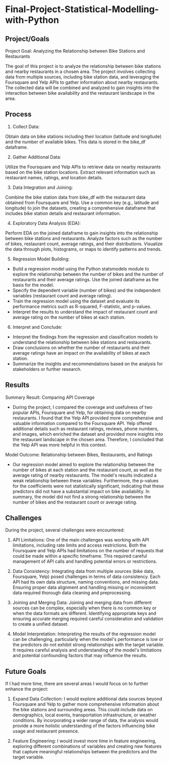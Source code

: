 # Final-Project-Statistical-Modelling-with-Python

## Project/Goals
Project Goal: Analyzing the Relationship between Bike Stations and Restaurants

The goal of this project is to analyze the relationship between bike stations and nearby restaurants in a chosen area. The project involves collecting data from multiple sources, including bike station data, and leveraging the Foursquare and Yelp APIs to gather information about nearby restaurants. The collected data will be combined and analyzed to gain insights into the interaction between bike availability and the restaurant landscape in the area.

## Process

1. Collect Data:

Obtain data on bike stations including their location (latitude and longitude) and the number of available bikes. This data is stored in the bike_df dataframe.

2. Gather Additional Data:

Utilize the Foursquare and Yelp APIs to retrieve data on nearby restaurants based on the bike station locations. Extract relevant information such as restaurant names, ratings, and location details.

3. Data Integration and Joining:

Combine the bike station data from bike_df with the restaurant data obtained from Foursquare and Yelp. Use a common key (e.g., latitude and longitude) to join the datasets, creating a comprehensive dataframe that includes bike station details and restaurant information.

4. Exploratory Data Analysis (EDA):

Perform EDA on the joined dataframe to gain insights into the relationship between bike stations and restaurants. Analyze factors such as the number of bikes, restaurant count, average ratings, and their distributions. Visualize the data through plots, histograms, or maps to identify patterns and trends.

5. Regression Model Building:

- Build a regression model using the Python statsmodels module to explore the relationship between the number of bikes and the number of restaurants and their average ratings. Use the joined dataframe as the basis for the model.
- Specify the dependent variable (number of bikes) and the independent variables (restaurant count and average rating).
- Train the regression model using the dataset and evaluate its performance metrics such as R-squared, F-statistic, and p-values.
- Interpret the results to understand the impact of restaurant count and average rating on the number of bikes at each station.

6. Interpret and Conclude:

- Interpret the findings from the regression and classification models to understand the relationship between bike stations and restaurants.
- Draw conclusions on whether the number of restaurants and their average ratings have an impact on the availability of bikes at each station.
- Summarize the insights and recommendations based on the analysis for stakeholders or further research.

## Results

Summary Result: Comparing API Coverage
- During the project, I compared the coverage and usefulness of two popular APIs, Foursquare and Yelp, for obtaining data on nearby restaurants. I found that the Yelp API provided more comprehensive and valuable information compared to the Foursquare API. Yelp offered additional details such as restaurant ratings, reviews, phone numbers, and images, which enriched the dataset and provided more insights into the restaurant landscape in the chosen area. Therefore, I concluded that the Yelp API was more helpful in this context.

Model Outcome: Relationship between Bikes, Restaurants, and Ratings
- Our regression model aimed to explore the relationship between the number of bikes at each station and the restaurant count, as well as the average rating of nearby restaurants. The model's results indicated a weak relationship between these variables. Furthermore, the p-values for the coefficients were not statistically significant, indicating that these predictors did not have a substantial impact on bike availability. In summary, the model did not find a strong relationship between the number of bikes and the restaurant count or average rating. 

## Challenges 

During the project, several challenges were encountered:

1. API Limitations: One of the main challenges was working with API limitations, including rate limits and access restrictions. Both the Foursquare and Yelp APIs had limitations on the number of requests that could be made within a specific timeframe. This required careful management of API calls and handling potential errors or restrictions.

2. Data Consistency: Integrating data from multiple sources (bike data, Foursquare, Yelp) posed challenges in terms of data consistency. Each API had its own data structure, naming conventions, and missing data. Ensuring proper data alignment and handling missing or inconsistent data required thorough data cleaning and preprocessing.

3. Joining and Merging Data: Joining and merging data from different sources can be complex, especially when there is no common key or when the data formats are different. Identifying appropriate keys and ensuring accurate merging required careful consideration and validation to create a unified dataset.

4. Model Interpretation: Interpreting the results of the regression model can be challenging, particularly when the model's performance is low or the predictors do not exhibit strong relationships with the target variable. It requires careful analysis and understanding of the model's limitations and potential confounding factors that may influence the results.

## Future Goals

If I had more time, there are several areas I would focus on to further enhance the project:

1. Expand Data Collection: I would explore additional data sources beyond Foursquare and Yelp to gather more comprehensive information about the bike stations and surrounding areas. This could include data on demographics, local events, transportation infrastructure, or weather conditions. By incorporating a wider range of data, the analysis would provide a more holistic understanding of the factors influencing bike usage and restaurant presence.

2. Feature Engineering: I would invest more time in feature engineering, exploring different combinations of variables and creating new features that capture meaningful relationships between the predictors and the target variable.